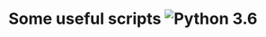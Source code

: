 
Some useful scripts ![Python 3.6](https://pp.userapi.com/c846523/v846523407/b716d/N3RXKWFcPS0.jpg)
======
